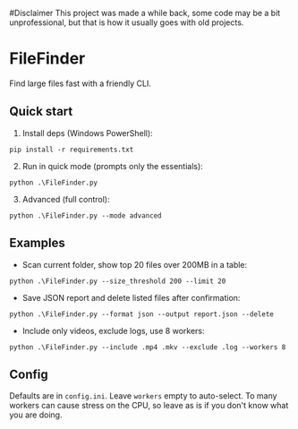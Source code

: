#Disclaimer
This project was made a while back, some code may be a bit unprofessional, but that is how it usually goes with old projects.

# FileFinder

Find large files fast with a friendly CLI.

## Quick start

1. Install deps (Windows PowerShell):

```
pip install -r requirements.txt
```

2. Run in quick mode (prompts only the essentials):

```
python .\FileFinder.py
```

3. Advanced (full control):

```
python .\FileFinder.py --mode advanced
```

## Examples

- Scan current folder, show top 20 files over 200MB in a table:
```
python .\FileFinder.py --size_threshold 200 --limit 20
```

- Save JSON report and delete listed files after confirmation:
```
python .\FileFinder.py --format json --output report.json --delete
```

- Include only videos, exclude logs, use 8 workers:
```
python .\FileFinder.py --include .mp4 .mkv --exclude .log --workers 8
```

## Config

Defaults are in `config.ini`. Leave `workers` empty to auto-select.
To many workers can cause stress on the CPU, so leave as is if you don't know what you are doing.
